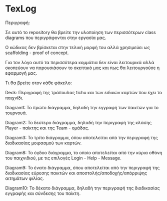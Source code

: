 # TexLog

Περιγραφή:

Σε αυτό το repository θα βρείτε την υλοποίηση των περισσότερων class diagrams που περιγράφονται στην εργασία μας.

Ο κώδικας δεν βρίσκεται στην τελική μορφή του αλλά χρησιμεύει ως scaffolding - proof of concept.

Για τον λόγο αυτό τα περισσότερα κομμάτια δεν είναι λειτουρικά αλλά σκοπεύουν να παρουσιάσουν το σκεπτικό μας και πως θα λειτουργούσε η εφαρμογή μας.

Τι θα βρείτε στον κάθε φάκελο:

Deck: Περιγραφή της τράπουλας tichu και των ειδικών καρτών που έχει το παιχνίδι.

Diagram1: Το πρώτο διάγραμμα, δηλαδή την εγγραφή των παικτών για το τουρνουά.

Diagram2: Το δεύτερο διάγραμμα, δηλαδή την περιγραφή της κλάσης Player - παίκτης και της Team - ομάδας.

Diagram3: Το τρίτο διάγραμμα, όπου αποτελείται από την περιγραφή της διαδικασίας μοιρασμού των καρτών.

Diagram8: Το όγδοο διάγραμμα, το οποίο αποτελείται από την κύρια οθόνη του παιχνιδιού, με τις επιλογές Login - Help - Message.

Diagram9: Το ένατο διάγραμμα, όπου αποτελείται από την περιγραφή της διαδικασίας εύρεσης παικτών και αποστολής/αποδοχής/απόρριψης αιτημάτων φιλίας.

Diagram10: Το δέκατο διάγραμμα, δηλαδή την περιγραφή της διαδικασίας εγγραφής και σύνδεσης του παίκτη.
